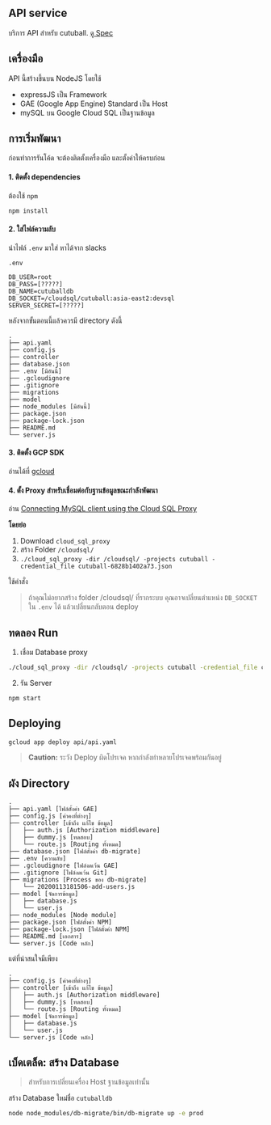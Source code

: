 API service
--------------------

บริการ API สำหรับ cutuball. [ดู Spec](../docs/api.md)


## เครื่องมือ

API นี้สร้างขึ้นบน NodeJS โดยใช้

- expressJS เป็น Framework
- GAE (Google App Engine) Standard เป็น Host
- mySQL บน Google Cloud SQL เป็นฐานข้อมูล


## การเริ่มพัฒนา

ก่อนทำการรันโค้ด จะต้องติดตั้งเครื่องมือ และตั้งค่าให้ครบก่อน

#### 1. ติดตั้ง dependencies

ต้องใช้ `npm`

```bash
npm install
```

#### 2. ใส่ไฟล์ความลับ

นำไฟล์ `.env` มาใส่ หาได้จาก slacks

`.env`
```
DB_USER=root
DB_PASS=[?????]
DB_NAME=cutuballdb
DB_SOCKET=/cloudsql/cutuball:asia-east2:devsql
SERVER_SECRET=[?????]
```

หลังจากขั้นตอนนี้แล้วควรมี directory ดังนี้

```
.
├── api.yaml
├── config.js
├── controller
├── database.json
├── .env [มีอันนี้]
├── .gcloudignore
├── .gitignore
├── migrations
├── model
├── node_modules [มีอันนี้]
├── package.json
├── package-lock.json
├── README.md
└── server.js
```

#### 3. ติดตั้ง GCP SDK

อ่านได้ที่ [gcloud](../docs/gcloud.md)


#### 4. ตั้ง Proxy สำหรับเชื่อมต่อกับฐานข้อมูลขณะกำลังพัฒนา

อ่าน [Connecting MySQL client using the Cloud SQL Proxy](https://cloud.google.com/sql/docs/mysql/connect-admin-proxy)


**โดยย่อ**
1. Download `cloud_sql_proxy`
2. สร้าง Folder `/cloudsql/`
3. `./cloud_sql_proxy -dir /cloudsql/ -projects cutuball -credential_file cutuball-6828b1402a73.json`

ใช้คำสั่ง



> ถ้าคุณไม่อยากสร้าง folder /cloudsql/ ที่รากระบบ คุณอาจเปลี่ยนตำแหน่ง `DB_SOCKET` ใน `.env` ได้ แล้วเปลี่ยนกลับตอน deploy


## ทดลอง Run

1. เชื่อม Database proxy

```bash
./cloud_sql_proxy -dir /cloudsql/ -projects cutuball -credential_file cutuball-6828b1402a73.json
```

2. รัน Server

```bash
npm start
```

## Deploying

```bash
gcloud app deploy api/api.yaml
```

> **Caution:** ระวัง Deploy ผิดโปรเจค หากกำลังทำหลายโปรเจคพร้อมกันอยู่


## ผัง Directory

```
.
├── api.yaml [ไฟล์ตั้งค่า GAE]
├── config.js [ค่าคงที่ต่างๆ]
├── controller [เข้าถึง แก้ไข ข้อมูล]
│   ├── auth.js [Authorization middleware]
│   ├── dummy.js [ทดสอบ]
│   └── route.js [Routing ทั้งหมด]
├── database.json [ไฟล์ตั้งค่า db-migrate]
├── .env [ความลับ]
├── .gcloudignore [ไฟล์งดเว้น GAE]
├── .gitignore [ไฟล์งดเว้น Git]
├── migrations [Process ของ db-migrate]
│   └── 20200113181506-add-users.js
├── model [จัดการข้อมูล]
│   ├── database.js
│   └── user.js
├── node_modules [Node module]
├── package.json [ไฟล์ตั้งค่า NPM]
├── package-lock.json [ไฟล์ตั้งค่า NPM]
├── README.md [เอกสาร]
└── server.js [Code หลัก]
```

แต่ที่น่าสนใจมีเพียง

```
.
├── config.js [ค่าคงที่ต่างๆ]
├── controller [เข้าถึง แก้ไข ข้อมูล]
│   ├── auth.js [Authorization middleware]
│   ├── dummy.js [ทดสอบ]
│   └── route.js [Routing ทั้งหมด]
├── model [จัดการข้อมูล]
│   ├── database.js
│   └── user.js
└── server.js [Code หลัก]
```



## เบ็ดเตล็ด: สร้าง Database

> สำหรับการเปลี่ยนเครื่อง Host ฐานข้อมูลเท่านั้น

สร้าง Database ใหม่ชื่อ `cutuballdb`

```bash
node node_modules/db-migrate/bin/db-migrate up -e prod
```
